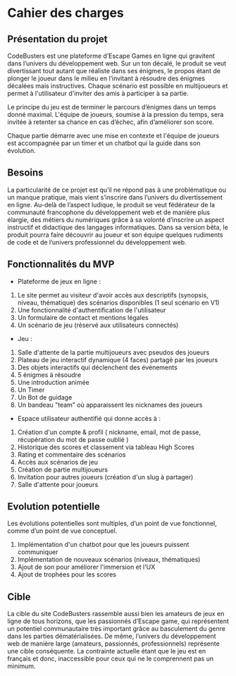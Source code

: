 # Cahier des charges

## Présentation du projet

CodeBusters est une plateforme d’Escape Games en ligne qui gravitent dans l’univers du développement web. Sur un ton décalé, le produit se veut divertissant tout autant que réaliste dans ses énigmes, le propos étant de plonger le joueur dans le milieu en l’invitant à résoudre des énigmes décalées mais instructives. Chaque scénario est possible en multijoueurs et permet à l'utilisateur d'inviter des amis à participer à sa partie.

Le principe du jeu est de terminer le parcours d’énigmes dans un temps donné maximal.  L'équipe de joueurs, soumise à la pression du temps, sera invitée à retenter sa chance en cas d’échec, afin d’améliorer son score.

Chaque partie démarre avec une mise en contexte et l'équipe de joueurs est accompagnée par un timer et un chatbot qui la guide dans son évolution.

## Besoins

La particularité de ce projet est qu’il ne répond pas à une problématique ou un manque pratique, mais vient s’inscrire dans l’univers du divertissement en ligne. Au-delà de l’aspect ludique, le produit se veut fédérateur de la communauté francophone du développement web et de manière plus élargie, des métiers du numériques grâce à sa volonté d’inscrire un aspect instructif et didactique des langages informatiques. Dans sa version bêta, le produit pourra faire découvrir au joueur et son équipe quelques rudiments de code et de l’univers professionnel du développement web.

## Fonctionnalités du MVP

* Plateforme de jeux en ligne :

1. Le site permet au visiteur d'avoir accès aux descriptifs (synopsis, niveau, thématique) des scénarios disponibles (1 seul scénario en V1)
2. Une fonctionnalité d'authentification de l'utilisateur
3. Un formulaire de contact et mentions légales
4. Un scénario de jeu (réservé aux utilisateurs connectés)

* Jeu :

1. Salle d'attente de la partie multijoueurs avec pseudos des joueurs
2. Plateau de jeu interactif dynamique (4 faces) partagé par les joueurs
3. Des objets interactifs qui déclenchent des événements
4. 5 énigmes à résoudre
5. Une introduction animée
6. Un Timer
7. Un Bot de guidage
8. Un bandeau "team" où apparaissent les nicknames des joueurs

* Espace utilisateur authentifié qui donne accès à :

1. Création d'un compte & profil ( nickname, email, mot de passe, récupération du mot de passe oublié )
2. Historique des scores et classement via tableau High Scores
3. Rating et commentaire des scénarios
4. Accès aux scénarios de jeu
5. Création de partie multijoueurs
6. Invitation pour autres joueurs (création d'un slug à partager)
7. Salle d'attente pour joueurs
  
## Evolution potentielle

Les évolutions potentielles sont multiples, d’un point de vue fonctionnel, comme d’un point de vue conceptuel.

1. Implémentation d'un chatbot pour que les joueurs puissent communiquer
2. Implémentation de nouveaux scénarios (niveaux, thématiques)
3. Ajout de son pour améliorer l'immersion et l'UX
4. Ajout de trophées pour les scores

## Cible

La cible du site CodeBusters rassemble aussi bien les amateurs de jeux en ligne de tous horizons, que les passionnés d’Escape game, qui représentent un potentiel communautaire très important grâce au basculement du genre dans les parties dématérialisées. De même, l’univers du développement web de manière large (amateurs, passionnés, professionnels) représente une cible conséquente. 
La contrainte actuelle étant que le jeu est en français et donc, inaccessible pour ceux qui ne le comprennent pas un minimum.